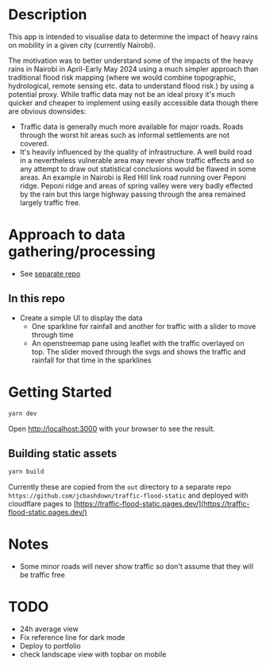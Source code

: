 # Description

This app is intended to visualise data to determine the impact of heavy rains on mobility in a given city (currently Nairobi).

The motivation was to better understand some of the impacts of the heavy rains in Nairobi in April-Early May 2024 using a much simpler approach than traditional flood risk mapping (where we would combine topographic, hydrological, remote sensing etc. data to understand flood risk.) by using a potential proxy. While traffic data may not be an ideal proxy it's much quicker and cheaper to implement using easily accessible data though there are obvious downsides:

-   Traffic data is generally much more available for major roads. Roads through the worst hit areas such as informal settlements are not covered.
-   It's heavily influenced by the quality of infrastructure. A well build road in a nevertheless vulnerable area may never show traffic effects and so any attempt to draw out statistical conclusions would be flawed in some areas. An example in Nairobi is Red Hill link road running over Peponi ridge. Peponi ridge and areas of spring valley were very badly effected by the rain but this large highway passing through the area remained largely traffic free.

# Approach to data gathering/processing

-   See [separate repo](https://github.com/jcbashdown/traffic-flood)

## In this repo

-   Create a simple UI to display the data
    -   One sparkline for rainfall and another for traffic with a slider to move through time
    -   An openstreemap pane using leaflet with the traffic overlayed on top. The slider moved through the svgs and shows the traffic and rainfall for that time in the sparklines

# Getting Started

```bash
yarn dev
```

Open [http://localhost:3000](http://localhost:3000) with your browser to see the result.

## Building static assets

```bash
yarn build
```

Currently these are copied from the `out` directory to a separate repo `https://github.com/jcbashdown/traffic-flood-static` and deployed with cloudflare pages to [https://traffic-flood-static.pages.dev/](https://traffic-flood-static.pages.dev/)

# Notes

-   Some minor roads will never show traffic so don't assume that they will be traffic free

# TODO

-   24h average view
-   Fix reference line for dark mode
-   Deploy to portfolio
-   check landscape view with topbar on mobile
